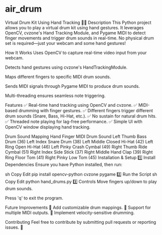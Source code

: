 # air_drum

Virtual Drum Kit Using Hand Tracking 🥁🎵
Description
This Python project allows you to play a virtual drum kit using hand gestures. It leverages OpenCV, cvzone's Hand Tracking Module, and Pygame MIDI to detect finger movements and trigger drum sounds in real-time. No physical drum set is required—just your webcam and some hand gestures!

How It Works
Uses OpenCV to capture real-time video input from your webcam.

Detects hand gestures using cvzone's HandTrackingModule.

Maps different fingers to specific MIDI drum sounds.

Sends MIDI signals through Pygame MIDI to produce drum sounds.

Multi-threading ensures seamless note triggering.

Features
✅ Real-time hand tracking using OpenCV and cvzone.
✅ MIDI-based drumming with finger gestures.
✅ Different fingers trigger different drum sounds (Snare, Bass, Hi-Hat, etc.).
✅ No sustain for natural drum hits.
✅ Threaded note playing for lag-free performance.
✅ Simple UI with OpenCV window displaying hand tracking.

Drum Sound Mapping
Hand	Finger	MIDI Drum Sound
Left	Thumb	Bass Drum (36)
Left	Index	Snare Drum (38)
Left	Middle	Closed Hi-Hat (42)
Left	Ring	Open Hi-Hat (46)
Left	Pinky	Crash Cymbal (49)
Right	Thumb	Ride Cymbal (51)
Right	Index	Side Stick (37)
Right	Middle	Hand Clap (39)
Right	Ring	Floor Tom (41)
Right	Pinky	Low Tom (45)
Installation & Setup
1️⃣ Install Dependencies
Ensure you have Python installed, then run:

sh
Copy
Edit
pip install opencv-python cvzone pygame
2️⃣ Run the Script
sh
Copy
Edit
python hand_drums.py
3️⃣ Controls
Move fingers up/down to play drum sounds.

Press 'q' to exit the program.

Future Improvements
🚀 Add customizable drum mappings.
🚀 Support for multiple MIDI outputs.
🚀 Implement velocity-sensitive drumming.

Contributing
Feel free to contribute by submitting pull requests or reporting issues. 🎉
